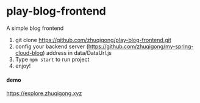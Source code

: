 # play-blog-frontend
A simple blog frontend

1. git clone https://github.com/zhuqigong/play-blog-frontend.git
2. config your backend server (https://github.com/zhuqigong/my-spring-cloud-blog) address in data/DataUrl.js
3. Type `npm start` to run project
4. enjoy!

#### demo
https://explore.zhuqigong.xyz
